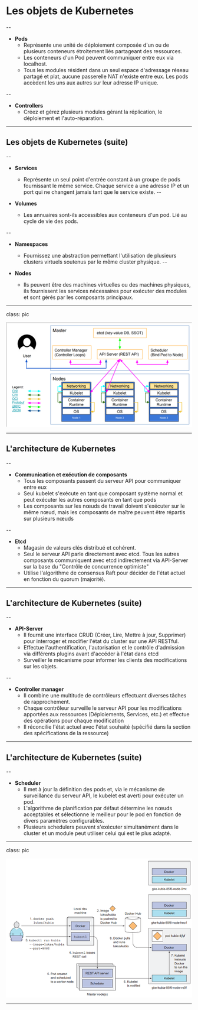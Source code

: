 # Les objets de Kubernetes
--

- **Pods**
  - Représente une unité de déploiement composée d'un ou de plusieurs conteneurs étroitement liés partageant des ressources.
  - Les conteneurs d'un Pod peuvent communiquer entre eux via localhost.
  - Tous les modules résident dans un seul espace d'adressage réseau partagé et plat, aucune passerelle NAT n'existe entre eux. Les pods accèdent les uns aux autres sur leur adresse IP unique.

--

- **Controllers**
  - Créez et gérez plusieurs modules gérant la réplication, le déploiement et l'auto-réparation.


---

## Les objets de Kubernetes (suite)
--

- **Services**
  - Représente un seul point d'entrée constant à un groupe de pods fournissant le même service. Chaque service a une adresse IP et un port qui ne changent jamais tant que le service existe.
--

- **Volumes**
  - Les annuaires sont-ils accessibles aux conteneurs d'un pod. Lié au cycle de vie des pods.

--

- **Namespaces**
  - Fournissez une abstraction permettant l'utilisation de plusieurs clusters virtuels soutenus par le même cluster physique.
--

- **Nodes**
  - Ils peuvent être des machines virtuelles ou des machines physiques, ils fournissent les services nécessaires pour exécuter des modules et sont gérés par les composants principaux.

---

class: pic

![Un des meilleurs diagrammes d'architecture Kubernetes disponibles](images/k8s-arch4-thanks-luxas.png)

---

## L'architecture de Kubernetes

--

- **Communication et exécution de composants**
  - Tous les composants passent du serveur API pour communiquer entre eux
  - Seul kubelet s'exécute en tant que composant système normal et peut exécuter les autres composants en tant que pods
  - Les composants sur les nœuds de travail doivent s'exécuter sur le même nœud, mais les composants de maître peuvent être répartis sur plusieurs nœuds

--

- **Etcd**
  - Magasin de valeurs clés distribué et cohérent.
  - Seul le serveur API parle directement avec etcd. Tous les autres composants communiquent avec etcd indirectement via API-Server sur la base du "Contrôle de concurrence optimiste"
  - Utilise l'algorithme de consensus Raft pour décider de l'état actuel en fonction du quorum (majorité).

---

## L'architecture de Kubernetes (suite)

--

- **API-Server**
  - Il fournit une interface CRUD (Créer, Lire, Mettre à jour, Supprimer) pour interroger et modifier l'état du cluster sur une API RESTful.
  - Effectue l'authentification, l'autorisation et le contrôle d'admission via différents plugins avant d'accéder à l'état dans etcd
  - Surveiller le mécanisme pour informer les clients des modifications sur les objets.

--

- **Controller manager**
  - Il combine une multitude de contrôleurs effectuant diverses tâches de rapprochement.
  - Chaque contrôleur surveille le serveur API pour les modifications apportées aux ressources (Déploiements, Services, etc.) et effectue des opérations pour chaque modification
  - Il réconcilie l'état actuel avec l'état souhaité (spécifié dans la section des spécifications de la ressource)

---


## L'architecture de Kubernetes (suite)

--

- **Scheduler**
  - Il met à jour la définition des pods et, via le mécanisme de surveillance du serveur API, le kubelet est averti pour exécuter un pod.
  - L'algorithme de planification par défaut détermine les nœuds acceptables et sélectionne le meilleur pour le pod en fonction de divers paramètres configurables.
  - Plusieurs schedulers peuvent s'exécuter simultanément dans le cluster et un module peut utiliser celui qui est le plus adapté.

---
class: pic

![Exemple de Kubectl](images/kubectl_ex.png)

---

